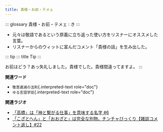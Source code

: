 ```yaml
---
title: 貴様・お前・テメェ
---
```


::: glossary
貴様・お前・テメェ : き
:::

-   元々は敬語であるという原義に立ち返った使い方をリスナーにオススメした言葉。
-   リスナーからのウィットに富んだコメント「貴様の話」を生み出した。

::: tip
::: title
Tip
:::

お前はどう？あっ失礼しました。貴様でした。貴様間違ってますよ。
:::

**関連ワード**

-   `敬意逓減の法則`{.interpreted-text role="doc"}
-   `ゆる言語学徒`{.interpreted-text role="doc"}

**関連ラジオ**

-   [「高橋」は「神と繋がる仕事」を意味する名字
    #6](https://www.youtube.com/watch?v=1aNEoPA1YMk)
-   [「こざとへん」と「おおざと」は完全な別物。チンチャびっくり【雑談コメント返し】#22](https://www.youtube.com/watch?v=ClAiVcoYHoU)
